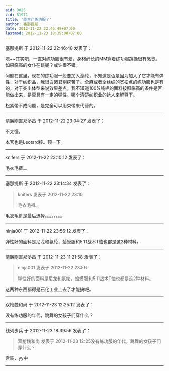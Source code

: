 ```yaml
---
aid: 9025
zid: 81971
title: '能生产练功服？'
author: 塞那提斯
date: 2012-11-22 22:46:48+07:00
lastmod: 2012-11-23 18:39:00+07:00
---
```


塞那提斯 于 2012-11-22 22:46:48 发表了：

嗯~~其实吧，一直对练功服很有爱，身材纤长的MM穿着练功服跳操很有感觉。如果临高的女仆在跳呢？或许很不错。

问题在这里，现在的练功服一般要加入涤纶，不知道是否是因为加入了它才能有弹性，对于纺织品，我很白诸君别挖苦了。全麻或者全丝绸的宽松点的练功服也是有的，对于突出体型来说效果差点。我不知道100%纯棉的面料按照临高的条件是否能做出来，是否具有一定的弹性。哪个清楚纺织业的达人来解释下。

松紧带不成问题，是完全可以用束带来代替的。

---------

清廉刚直郑泌昌 于 2012-11-22 23:04:27 发表了：

不太懂。

本官也是Leotard控。顶一下。

---------

knifers 于 2012-11-22 23:10:12 发表了：

毛衣毛裤。。

---------

塞那提斯 于 2012-11-22 23:14:34 发表了：

> knifers 发表于 2012-11-22 23:10
> 
> 毛衣毛裤。。



毛衣毛裤是最后选择。。。。。。。。

---------

ninja001 于 2012-11-22 23:56:12 发表了：

弹性好的面料是尼龙和氨纶，蛤蟆服和5.11战术T恤也都是这2种材料。

---------

清廉刚直郑泌昌 于 2012-11-23 11:21:58 发表了：

> ninja001 发表于 2012-11-22 23:56
> 
> 弹性好的面料是尼龙和氨纶，蛤蟆服和5.11战术T恤也都是这2种材料。



这两种东西都得是石化工业上去了才能搞吧。

---------

双枪魏和尚 于 2012-11-23 12:25:12 发表了：

没有练功服的年代，跳舞的女孩子们穿什么？

---------

线列步兵 于 2012-11-23 18:39:56 发表了：

> 双枪魏和尚 发表于 2012-11-23 12:25没有练功服的年代，跳舞的女孩子们穿什么？



宫装，yy中

---------

